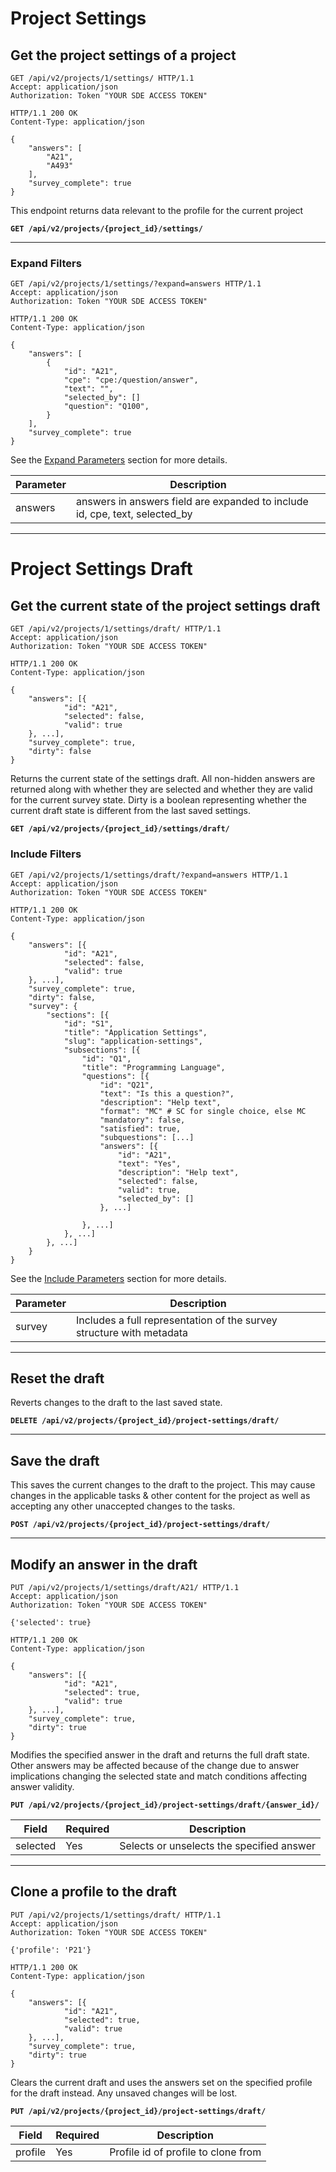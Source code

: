 # Project Settings

## Get the project settings of a project

```http
GET /api/v2/projects/1/settings/ HTTP/1.1
Accept: application/json
Authorization: Token "YOUR SDE ACCESS TOKEN"
```

```http
HTTP/1.1 200 OK
Content-Type: application/json

{
    "answers": [
        "A21",
        "A493"
    ],
    "survey_complete": true
}
```

This endpoint returns data relevant to the profile for the current project

**`GET /api/v2/projects/{project_id}/settings/`**

---

### Expand Filters

```http
GET /api/v2/projects/1/settings/?expand=answers HTTP/1.1
Accept: application/json
Authorization: Token "YOUR SDE ACCESS TOKEN"
```

```http
HTTP/1.1 200 OK
Content-Type: application/json

{
    "answers": [
        {
            "id": "A21",
            "cpe": "cpe:/question/answer",
            "text": "",
            "selected_by": []
            "question": "Q100",
        }
    ],
    "survey_complete": true
}
```

See the [Expand Parameters](#expand-parameters) section for more details.

Parameter | Description
----------|------------
answers   | answers in answers field are expanded to include id, cpe, text, selected_by
---

# Project Settings Draft

## Get the current state of the project settings draft

```http
GET /api/v2/projects/1/settings/draft/ HTTP/1.1
Accept: application/json
Authorization: Token "YOUR SDE ACCESS TOKEN"
```

```http
HTTP/1.1 200 OK
Content-Type: application/json

{
    "answers": [{
            "id": "A21",
            "selected": false,
            "valid": true
    }, ...],
    "survey_complete": true,
    "dirty": false
}
```
Returns the current state of the settings draft. All non-hidden answers are returned
along with whether they are selected and whether they are valid for the current
survey state. Dirty is a boolean representing whether the current draft state
is different from the last saved settings.


**`GET /api/v2/projects/{project_id}/settings/draft/`**

### Include Filters

```http
GET /api/v2/projects/1/settings/draft/?expand=answers HTTP/1.1
Accept: application/json
Authorization: Token "YOUR SDE ACCESS TOKEN"
```

```http
HTTP/1.1 200 OK
Content-Type: application/json

{
    "answers": [{
            "id": "A21",
            "selected": false,
            "valid": true
    }, ...],
    "survey_complete": true,
    "dirty": false,
    "survey": {
        "sections": [{
            "id": "S1",
            "title": "Application Settings",
            "slug": "application-settings",
            "subsections": [{
                "id": "Q1",
                "title": "Programming Language",
                "questions": [{
                    "id": "Q21",
                    "text": "Is this a question?",
                    "description": "Help text",
                    "format": "MC" # SC for single choice, else MC
                    "mandatory": false,
                    "satisfied": true,
                    "subquestions": [...]
                    "answers": [{
                        "id": "A21",
                        "text": "Yes",
                        "description": "Help text",
                        "selected": false,
                        "valid": true,
                        "selected_by": []
                    }, ...]

                }, ...]
            }, ...]
        }, ...]
    }
}
```

See the [Include Parameters](#include-parameters) section for more details.

Parameter | Description
----------|------------
survey    | Includes a full representation of the survey structure with metadata

---

## Reset the draft

Reverts changes to the draft to the last saved state.

**`DELETE /api/v2/projects/{project_id}/project-settings/draft/`**

---

## Save the draft

This saves the current changes to the draft to the project. This may cause changes
in the applicable tasks & other content for the project as well as accepting any
other unaccepted changes to the tasks.

**`POST /api/v2/projects/{project_id}/project-settings/draft/`**

---

## Modify an answer in the draft

```http
PUT /api/v2/projects/1/settings/draft/A21/ HTTP/1.1
Accept: application/json
Authorization: Token "YOUR SDE ACCESS TOKEN"

{'selected': true}
```

```http
HTTP/1.1 200 OK
Content-Type: application/json

{
    "answers": [{
            "id": "A21",
            "selected": true,
            "valid": true
    }, ...],
    "survey_complete": true,
    "dirty": true
}
```

Modifies the specified answer in the draft and returns the full draft state.
Other answers may be affected because of the change due to answer implications
changing the selected state and match conditions affecting answer validity.

**`PUT /api/v2/projects/{project_id}/project-settings/draft/{answer_id}/`**

Field    | Required | Description
-------- | -------- | -----------
selected | Yes      | Selects or unselects the specified answer

---

## Clone a profile to the draft

```http
PUT /api/v2/projects/1/settings/draft/ HTTP/1.1
Accept: application/json
Authorization: Token "YOUR SDE ACCESS TOKEN"

{'profile': 'P21'}
```

```http
HTTP/1.1 200 OK
Content-Type: application/json

{
    "answers": [{
            "id": "A21",
            "selected": true,
            "valid": true
    }, ...],
    "survey_complete": true,
    "dirty": true
}
```

Clears the current draft and uses the answers set on the specified profile for
the draft instead. Any unsaved changes will be lost.

**`PUT /api/v2/projects/{project_id}/project-settings/draft/`**

Field    | Required | Description
-------- | -------- | ----------
profile  | Yes      | Profile id of profile to clone from


